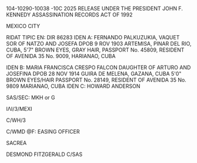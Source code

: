 104-10290-10038 -10C 2025 RELEASE UNDER THE PRESIDENT JOHN F. KENNEDY ASSASSINATION RECORDS ACT OF 1992

MEXICO CITY

RIDAT TIPIC
EN: DIR 86283
IDEN A: FERNANDO PALKUZUKIA, VAQUET
       SOR OF NATZO AND JOSEFA
       DPOB 9 ROV 1903 ARTEMISA, PINAR DEL
       RIO, CUBA, 5'7" BROWN EYES, GRAY
       HAIR, PASSPORT No. 45809, RESIDENT OF
       AVENIDA 35 No. 9009, HARIANAO, CUBA

IDEN B: MARIA FRANCISCA CRESPO FALCON
       DAUGHTER OF ARTURO AND JOSEFINA
       DPOB 28 NOV 1914 GUIRA DE MELENA, GAZANA, CUBA
       5'0" BROWN EYES/HAIR PASSPORT No. 28149,
       RESIDENT OF AVENIDA 35 No. 9809
       MARIANAO, CUBA
IDEN C: HOWARD ANDERSON

SAS/SEC: MKH or G

ΙΛΙ/3/ΜΕΧΙ

C/WH/3

C/WMD
@F: EASING OFFICER

SACREA

DESMOND FITZGERALD
C/SAS

